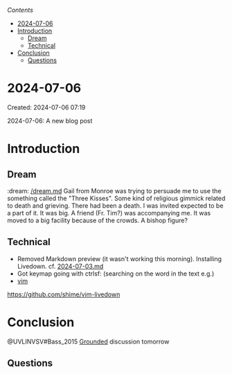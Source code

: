*Contents*
* [2024-07-06](#2024-07-06)
* [Introduction](#Introduction)
    * [Dream](#Introduction#Dream)
    * [Technical](#Introduction#Technical)
* [Conclusion](#Conclusion)
    * [Questions](#Conclusion#Questions)

# 2024-07-06
  Created: 2024-07-06 07:19

 2024-07-06: A new blog post

# Introduction

## Dream

:dream: [/dream.md](/dream.md) Gail from Monroe was trying to persuade me to use the something called the "Three Kisses". Some kind of religious gimmick related to death and grieving. There had been a death. I was invited expected to be a part of it. It was big. A friend (Fr. Tim?) was accompanying me. It was moved to a big facility because of the crowds. A bishop figure? 

## Technical

- Removed Markdown preview (it wasn't working this morning). Installing Livedown. cf. [2024-07-03.md](2024-07-03.md)
- Got keymap going with ctrlsf: (searching on the word in the text e.g.)
- [vim](/vim.md) 


https://github.com/shime/vim-livedown

# Conclusion
@UVLINVSV#Bass_2015 [Grounded](/Grounded.md) discussion tomorrow
## Questions


